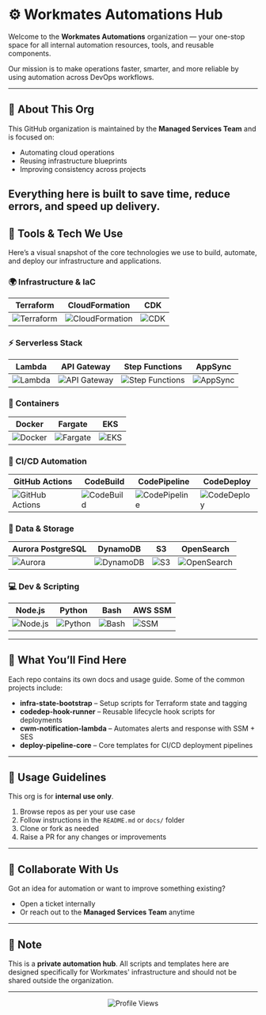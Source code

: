 # ⚙️ Workmates Automations Hub

Welcome to the **Workmates Automations** organization — your one-stop space for all internal automation resources, tools, and reusable components.

Our mission is to make operations faster, smarter, and more reliable by using automation across DevOps workflows.


---

## 🏢 About This Org

This GitHub organization is maintained by the **Managed Services Team** and is focused on:

- Automating cloud operations
- Reusing infrastructure blueprints
- Improving consistency across projects

Everything here is built to **save time**, **reduce errors**, and **speed up delivery**.
---

## 🧰 Tools & Tech We Use

Here’s a visual snapshot of the core technologies we use to build, automate, and deploy our infrastructure and applications.

### 🌍 Infrastructure & IaC

| Terraform | CloudFormation | CDK |
|---|---|---|
| ![Terraform](https://img.shields.io/badge/Terraform-623CE4?style=for-the-badge&logo=terraform) | ![CloudFormation](https://img.shields.io/badge/CloudFormation-FF4F8B?style=for-the-badge&logo=aws-cloudformation) | ![CDK](https://img.shields.io/badge/CDK-8892BF?style=for-the-badge&logo=amazon-aws) |

### ⚡ Serverless Stack

| Lambda | API Gateway | Step Functions | AppSync |
|---|---|---|---|
| ![Lambda](https://img.shields.io/badge/Lambda-FF9900?style=for-the-badge&logo=aws-lambda) | ![API Gateway](https://img.shields.io/badge/API%20Gateway-232F3E?style=for-the-badge&logo=amazon-api-gateway) | ![Step Functions](https://img.shields.io/badge/Step%20Functions-F47C00?style=for-the-badge&logo=aws-step-functions) | ![AppSync](https://img.shields.io/badge/AppSync-232F3E?style=for-the-badge&logo=aws-appsync) |

### 🐳 Containers

| Docker | Fargate | EKS |
|---|---|---|
| ![Docker](https://img.shields.io/badge/Docker-2496ED?style=for-the-badge&logo=docker) | ![Fargate](https://img.shields.io/badge/Fargate-009FDA?style=for-the-badge&logo=aws-fargate) | ![EKS](https://img.shields.io/badge/EKS-704EB0?style=for-the-badge&logo=amazon-eks) |

### 🔄 CI/CD Automation

| GitHub Actions | CodeBuild | CodePipeline | CodeDeploy |
|---|---|---|---|
| ![GitHub Actions](https://img.shields.io/badge/GitHub%20Actions-2088FF?style=for-the-badge&logo=github-actions) | ![CodeBuild](https://img.shields.io/badge/CodeBuild-1546A0?style=for-the-badge&logo=aws-codebuild) | ![CodePipeline](https://img.shields.io/badge/CodePipeline-2E2F4C?style=for-the-badge&logo=aws-codepipeline) | ![CodeDeploy](https://img.shields.io/badge/CodeDeploy-6F2B8F?style=for-the-badge&logo=aws-codedeploy) |

### 💾 Data & Storage

| Aurora PostgreSQL | DynamoDB | S3 | OpenSearch |
|---|---|---|---|
| ![Aurora](https://img.shields.io/badge/Aurora%20PostgreSQL-527BBE?style=for-the-badge&logo=postgresql) | ![DynamoDB](https://img.shields.io/badge/DynamoDB-4053D6?style=for-the-badge&logo=amazon-dynamodb) | ![S3](https://img.shields.io/badge/S3-569A31?style=for-the-badge&logo=amazon-s3) | ![OpenSearch](https://img.shields.io/badge/OpenSearch-005EB8?style=for-the-badge&logo=opensearch) |

### 💻 Dev & Scripting

| Node.js | Python | Bash | AWS SSM |
|---|---|---|---|
| ![Node.js](https://img.shields.io/badge/Node.js-339933?style=for-the-badge&logo=node.js) | ![Python](https://img.shields.io/badge/Python-3776AB?style=for-the-badge&logo=python) | ![Bash](https://img.shields.io/badge/Bash-4EAA25?style=for-the-badge&logo=gnubash) | ![SSM](https://img.shields.io/badge/SSM-4D27AE?style=for-the-badge&logo=amazon-aws) |

---

## 🚀 What You’ll Find Here

Each repo contains its own docs and usage guide. Some of the common projects include:

- **infra-state-bootstrap** – Setup scripts for Terraform state and tagging
- **codedep-hook-runner** – Reusable lifecycle hook scripts for deployments
- **cwm-notification-lambda** – Automates alerts and response with SSM + SES
- **deploy-pipeline-core** – Core templates for CI/CD deployment pipelines

---

## 🔐 Usage Guidelines

This org is for **internal use only**.

1. Browse repos as per your use case  
2. Follow instructions in the `README.md` or `docs/` folder  
3. Clone or fork as needed  
4. Raise a PR for any changes or improvements  

---

## 🤝 Collaborate With Us

Got an idea for automation or want to improve something existing?

- Open a ticket internally  
- Or reach out to the **Managed Services Team** anytime

---

## 📌 Note

This is a **private automation hub**. All scripts and templates here are designed specifically for Workmates' infrastructure and should not be shared outside the organization.

---

<p align="center">
  <img src="https://komarev.com/ghpvc/?username=workmates-automations&label=Organization%20views&color=0e75b6&style=plastic&abbreviated=true" alt="Profile Views" />
</p>
